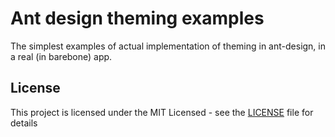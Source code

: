 # Ant design theming examples

The simplest examples of actual implementation of theming in ant-design, in a real (in barebone) app.

## License

This project is licensed under the MIT Licensed - see the [LICENSE](LICENSE) file for details
